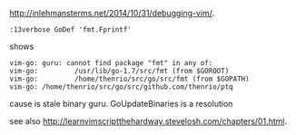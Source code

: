 http://inlehmansterms.net/2014/10/31/debugging-vim/.

```
:13verbose GoDef 'fmt.Fprintf'
```

shows

```
vim-go: guru: cannot find package "fmt" in any of:
vim-go:         /usr/lib/go-1.7/src/fmt (from $GOROOT)
vim-go:         /home/thenrio/src/go/src/fmt (from $GOPATH)
vim-go: /home/thenrio/src/go/src/github.com/thenrio/ptq
```

cause is stale binary guru.
GoUpdateBinaries is a resolution

see also http://learnvimscriptthehardway.stevelosh.com/chapters/01.html.

